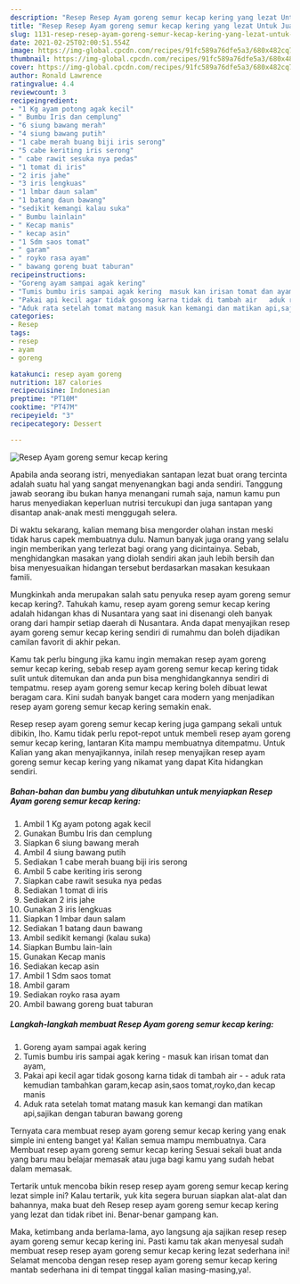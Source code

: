 ```yaml
---
description: "Resep Resep Ayam goreng semur kecap kering yang lezat Untuk Jualan"
title: "Resep Resep Ayam goreng semur kecap kering yang lezat Untuk Jualan"
slug: 1131-resep-resep-ayam-goreng-semur-kecap-kering-yang-lezat-untuk-jualan
date: 2021-02-25T02:00:51.554Z
image: https://img-global.cpcdn.com/recipes/91fc589a76dfe5a3/680x482cq70/resep-ayam-goreng-semur-kecap-kering-foto-resep-utama.jpg
thumbnail: https://img-global.cpcdn.com/recipes/91fc589a76dfe5a3/680x482cq70/resep-ayam-goreng-semur-kecap-kering-foto-resep-utama.jpg
cover: https://img-global.cpcdn.com/recipes/91fc589a76dfe5a3/680x482cq70/resep-ayam-goreng-semur-kecap-kering-foto-resep-utama.jpg
author: Ronald Lawrence
ratingvalue: 4.4
reviewcount: 3
recipeingredient:
- "1 Kg ayam potong agak kecil"
- " Bumbu Iris dan cemplung"
- "6 siung bawang merah"
- "4 siung bawang putih"
- "1 cabe merah buang biji iris serong"
- "5 cabe keriting iris serong"
- " cabe rawit sesuka nya pedas"
- "1 tomat di iris"
- "2 iris jahe"
- "3 iris lengkuas"
- "1 lmbar daun salam"
- "1 batang daun bawang"
- "sedikit kemangi kalau suka"
- " Bumbu lainlain"
- " Kecap manis"
- " kecap asin"
- "1 Sdm saos tomat"
- " garam"
- " royko rasa ayam"
- " bawang goreng buat taburan"
recipeinstructions:
- "Goreng ayam sampai agak kering"
- "Tumis bumbu iris sampai agak kering  masuk kan irisan tomat dan ayam,"
- "Pakai api kecil agar tidak gosong karna tidak di tambah air   aduk rata kemudian tambahkan garam,kecap asin,saos tomat,royko,dan kecap manis"
- "Aduk rata setelah tomat matang masuk kan kemangi dan matikan api,sajikan dengan taburan bawang goreng"
categories:
- Resep
tags:
- resep
- ayam
- goreng

katakunci: resep ayam goreng 
nutrition: 187 calories
recipecuisine: Indonesian
preptime: "PT10M"
cooktime: "PT47M"
recipeyield: "3"
recipecategory: Dessert

---
```



![Resep Ayam goreng semur kecap kering](https://img-global.cpcdn.com/recipes/91fc589a76dfe5a3/680x482cq70/resep-ayam-goreng-semur-kecap-kering-foto-resep-utama.jpg)

Apabila anda seorang istri, menyediakan santapan lezat buat orang tercinta adalah suatu hal yang sangat menyenangkan bagi anda sendiri. Tanggung jawab seorang ibu bukan hanya menangani rumah saja, namun kamu pun harus menyediakan keperluan nutrisi tercukupi dan juga santapan yang disantap anak-anak mesti menggugah selera.

Di waktu  sekarang, kalian memang bisa mengorder olahan instan meski tidak harus capek membuatnya dulu. Namun banyak juga orang yang selalu ingin memberikan yang terlezat bagi orang yang dicintainya. Sebab, menghidangkan masakan yang diolah sendiri akan jauh lebih bersih dan bisa menyesuaikan hidangan tersebut berdasarkan masakan kesukaan famili. 



Mungkinkah anda merupakan salah satu penyuka resep ayam goreng semur kecap kering?. Tahukah kamu, resep ayam goreng semur kecap kering adalah hidangan khas di Nusantara yang saat ini disenangi oleh banyak orang dari hampir setiap daerah di Nusantara. Anda dapat menyajikan resep ayam goreng semur kecap kering sendiri di rumahmu dan boleh dijadikan camilan favorit di akhir pekan.

Kamu tak perlu bingung jika kamu ingin memakan resep ayam goreng semur kecap kering, sebab resep ayam goreng semur kecap kering tidak sulit untuk ditemukan dan anda pun bisa menghidangkannya sendiri di tempatmu. resep ayam goreng semur kecap kering boleh dibuat lewat beragam cara. Kini sudah banyak banget cara modern yang menjadikan resep ayam goreng semur kecap kering semakin enak.

Resep resep ayam goreng semur kecap kering juga gampang sekali untuk dibikin, lho. Kamu tidak perlu repot-repot untuk membeli resep ayam goreng semur kecap kering, lantaran Kita mampu membuatnya ditempatmu. Untuk Kalian yang akan menyajikannya, inilah resep menyajikan resep ayam goreng semur kecap kering yang nikamat yang dapat Kita hidangkan sendiri.

<!--inarticleads1-->

##### Bahan-bahan dan bumbu yang dibutuhkan untuk menyiapkan Resep Ayam goreng semur kecap kering:

1. Ambil 1 Kg ayam potong agak kecil
1. Gunakan  Bumbu Iris dan cemplung
1. Siapkan 6 siung bawang merah
1. Ambil 4 siung bawang putih
1. Sediakan 1 cabe merah buang biji iris serong
1. Ambil 5 cabe keriting iris serong
1. Siapkan  cabe rawit sesuka nya pedas
1. Sediakan 1 tomat di iris
1. Sediakan 2 iris jahe
1. Gunakan 3 iris lengkuas
1. Siapkan 1 lmbar daun salam
1. Sediakan 1 batang daun bawang
1. Ambil sedikit kemangi (kalau suka)
1. Siapkan  Bumbu lain-lain
1. Gunakan  Kecap manis
1. Sediakan  kecap asin
1. Ambil 1 Sdm saos tomat
1. Ambil  garam
1. Sediakan  royko rasa ayam
1. Ambil  bawang goreng buat taburan




<!--inarticleads2-->

##### Langkah-langkah membuat Resep Ayam goreng semur kecap kering:

1. Goreng ayam sampai agak kering
1. Tumis bumbu iris sampai agak kering  - masuk kan irisan tomat dan ayam,
1. Pakai api kecil agar tidak gosong karna tidak di tambah air  -  - aduk rata kemudian tambahkan garam,kecap asin,saos tomat,royko,dan kecap manis
1. Aduk rata setelah tomat matang masuk kan kemangi dan matikan api,sajikan dengan taburan bawang goreng




Ternyata cara membuat resep ayam goreng semur kecap kering yang enak simple ini enteng banget ya! Kalian semua mampu membuatnya. Cara Membuat resep ayam goreng semur kecap kering Sesuai sekali buat anda yang baru mau belajar memasak atau juga bagi kamu yang sudah hebat dalam memasak.

Tertarik untuk mencoba bikin resep resep ayam goreng semur kecap kering lezat simple ini? Kalau tertarik, yuk kita segera buruan siapkan alat-alat dan bahannya, maka buat deh Resep resep ayam goreng semur kecap kering yang lezat dan tidak ribet ini. Benar-benar gampang kan. 

Maka, ketimbang anda berlama-lama, ayo langsung aja sajikan resep resep ayam goreng semur kecap kering ini. Pasti kamu tak akan menyesal sudah membuat resep resep ayam goreng semur kecap kering lezat sederhana ini! Selamat mencoba dengan resep resep ayam goreng semur kecap kering mantab sederhana ini di tempat tinggal kalian masing-masing,ya!.

